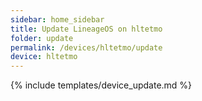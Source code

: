```yaml
---
sidebar: home_sidebar
title: Update LineageOS on hltetmo
folder: update
permalink: /devices/hltetmo/update
device: hltetmo
---
```

{% include templates/device_update.md %}
